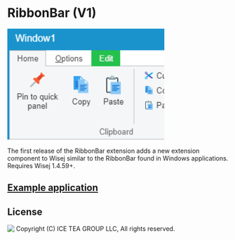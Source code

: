 RibbonBar (V1)
====

<img src="../Support/Images/RibbonBar.png" width="358" height="252">

The first release of the RibbonBar extension adds a new extension component to Wisej similar to the RibbonBar found in Windows applications. Requires Wisej 1.4.59+.

## [Example application](https://github.com/iceteagroup/wisej-examples/tree/master/RibbonBar)

License
-------
<img src="http://iceteagroup.com/wp-content/uploads/2017/01/Square-64x64-trasp.png" height="20" align="top"> Copyright (C) ICE TEA GROUP LLC, All rights reserved.
